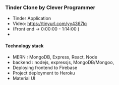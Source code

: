 ### Tinder Clone by Clever Programmer

- Tinder Application
- Video: https://tinyurl.com/yy4367lq
- (Front end -> 0:00:00 - 1:14:00 )
-

#### Technology stack

- MERN : MongoDB, Express, React, Node
- backend : nodejs, expressjs, MongoDB/Mongoo,
- Deploying frontend to Firebase
- Project deployment to Heroku
- Material UI

